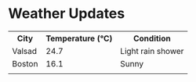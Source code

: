 # Weather Updates

<!-- WEATHER-UPDATE-START -->
<table><tr><th>City</th><th>Temperature (°C)</th><th>Condition</th></tr><tr><td>Valsad</td><td>24.7</td><td>Light rain shower</td></tr><tr><td>Boston</td><td>16.1</td><td>Sunny</td></tr><tr><td></td><td></td><td></td></tr></table>
<!-- WEATHER-UPDATE-END -->
